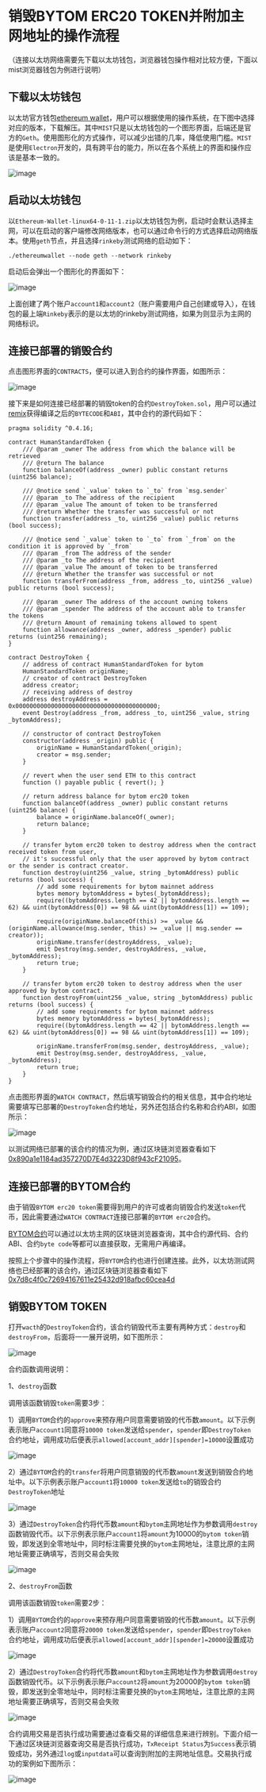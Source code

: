 # 销毁BYTOM ERC20 TOKEN并附加主网地址的操作流程

（连接以太坊网络需要先下载以太坊钱包，浏览器钱包操作相对比较方便，下面以mist浏览器钱包为例进行说明）

## 下载以太坊钱包
以太坊官方钱包[ethereum wallet](https://github.com/ethereum/mist/releases)，用户可以根据使用的操作系统，在下图中选择对应的版本，下载解压。其中`MIST`只是以太坊钱包的一个图形界面，后端还是官方的`Geth`。使用图形化的方式操作，可以减少出错的几率，降低使用门槛。`MIST`是使用`Electron`开发的，具有跨平台的能力，所以在各个系统上的界面和操作应该是基本一致的。

  ![image](pictures/ethereum_release.png)

## 启动以太坊钱包
以`Ethereum-Wallet-linux64-0-11-1.zip`以太坊钱包为例，启动时会默认选择主网，可以在启动的客户端修改网络版本，也可以通过命令行的方式选择启动网络版本。使用`geth`节点，并且选择`rinkeby`测试网络的启动如下：

```
./ethereumwallet --node geth --network rinkeby
```

启动后会弹出一个图形化的界面如下：

  ![image](pictures/ethereum_wallet.png)

上面创建了两个账户`account1`和`account2`（账户需要用户自己创建或导入），在钱包的最上端`Rinkeby`表示的是以太坊的rinkeby测试网络，如果为则显示为主网的网络标识。

## 连接已部署的销毁合约
点击图形界面的`CONTRACTS`，便可以进入到合约的操作界面，如图所示：

  ![image](pictures/contract_index.png)

接下来是如何连接已经部署的销毁token的合约`DestroyToken.sol`，用户可以通过[remix](http://remix.ethereum.org/)获得编译之后的`BYTECODE`和`ABI`，其中合约的源代码如下：
```solidity
pragma solidity ^0.4.16;

contract HumanStandardToken {
    /// @param _owner The address from which the balance will be retrieved
    /// @return The balance
    function balanceOf(address _owner) public constant returns (uint256 balance);

    /// @notice send `_value` token to `_to` from `msg.sender`
    /// @param _to The address of the recipient
    /// @param _value The amount of token to be transferred
    /// @return Whether the transfer was successful or not
    function transfer(address _to, uint256 _value) public returns (bool success);

    /// @notice send `_value` token to `_to` from `_from` on the condition it is approved by `_from`
    /// @param _from The address of the sender
    /// @param _to The address of the recipient
    /// @param _value The amount of token to be transferred
    /// @return Whether the transfer was successful or not
    function transferFrom(address _from, address _to, uint256 _value) public returns (bool success);

    /// @param _owner The address of the account owning tokens
    /// @param _spender The address of the account able to transfer the tokens
    /// @return Amount of remaining tokens allowed to spent
    function allowance(address _owner, address _spender) public returns (uint256 remaining);
}

contract DestroyToken {
    // address of contract HumanStandardToken for bytom
    HumanStandardToken originName;
    // creator of contract DestroyToken
    address creator;
    // receiving address of destroy
    address destroyAddress = 0x0000000000000000000000000000000000000000;
    event Destroy(address _from, address _to, uint256 _value, string _bytomAddress);

    // constructor of contract DestroyToken
    constructor(address _origin) public {
        originName = HumanStandardToken(_origin);
        creator = msg.sender;
    }

    // revert when the user send ETH to this contract
    function () payable public { revert(); }

    // return address balance for bytom erc20 token
    function balanceOf(address _owner) public constant returns (uint256 balance) {
        balance = originName.balanceOf(_owner);
        return balance;
    }

    // transfer bytom erc20 token to destroy address when the contract received token from user,
    // it's successful only that the user approved by bytom contract or the sender is contract creator.
    function destroy(uint256 _value, string _bytomAddress) public returns (bool success) {
        // add some requirements for bytom mainnet address
        bytes memory bytomAddress = bytes(_bytomAddress);
        require((bytomAddress.length == 42 || bytomAddress.length == 62) && uint(bytomAddress[0]) == 98 && uint(bytomAddress[1]) == 109);

        require(originName.balanceOf(this) >= _value && (originName.allowance(msg.sender, this) >= _value || msg.sender == creator));
        originName.transfer(destroyAddress, _value);
        emit Destroy(msg.sender, destroyAddress, _value, _bytomAddress);
        return true;
    }

    // transfer bytom erc20 token to destroy address when the user approved by bytom contract.
    function destroyFrom(uint256 _value, string _bytomAddress) public returns (bool success) {
        // add some requirements for bytom mainnet address
        bytes memory bytomAddress = bytes(_bytomAddress);
        require((bytomAddress.length == 42 || bytomAddress.length == 62) && uint(bytomAddress[0]) == 98 && uint(bytomAddress[1]) == 109);

        originName.transferFrom(msg.sender, destroyAddress, _value);
        emit Destroy(msg.sender, destroyAddress, _value, _bytomAddress);
        return true;
    }
}
```

点击图形界面的`WATCH CONTRACT`，然后填写销毁合约的相关信息，其中合约地址需要填写已部署的`DestroyToken`合约地址，另外还包括合约名称和合约ABI，如图所示：

  ![image](pictures/contract_watch.png)

以测试网络已部署的该合约的情况为例，通过区块链浏览器查看如下[0x890a1e1184ad357270D7E4d3223D8f943cF21095](https://rinkeby.etherscan.io/address/0x890a1e1184ad357270D7E4d3223D8f943cF21095)。

## 连接已部署的BYTOM合约
由于销毁`BYTOM erc20 token`需要得到用户的许可或者向销毁合约发送`token`代币，因此需要通过`WATCH CONTRACT`连接已部署的`BYTOM erc20`合约。

[BYTOM合约](https://etherscan.io/address/0xcb97e65f07da24d46bcdd078ebebd7c6e6e3d750#code)可以通过以太坊主网的区块链浏览器查询，其中合约源代码、合约ABI、合约`byte code`等都可以直接获取，无需用户再编译。

按照上个步骤中的操作流程，将`BYTOM`合约也进行创建连接。此外，以太坊测试网络也已经部署的该合约，通过区块链浏览器查看如下[0x7d8c4f0c72694167611e25432d918afbc60cea4d](https://rinkeby.etherscan.io/address/0x7d8c4f0c72694167611e25432d918afbc60cea4d)

## 销毁BYTOM TOKEN
打开`wacth`的`DestroyToken`合约，该合约销毁代币主要有两种方式：`destroy`和`destroyFrom`，后面将一一展开说明，如下图所示：

  ![image](pictures/contract_destroytoken.png)

合约函数调用说明：

1、`destroy`函数

调用该函数销毁`token`需要3步：

  1）调用`BYTOM`合约的`approve`来预存用户同意需要销毁的代币数`amount`。以下示例表示账户`account1`同意将`10000 token`发送给`spender`，`spender`即`DestroyToken`合约地址，调用成功后便表示`allowed[account_addr][spender]=10000`设置成功

  ![image](pictures/contract_approve1.png)

  2）通过`BYTOM`合约的`transfer`将用户同意销毁的代币数`amount`发送到销毁合约地址中。以下示例表示账户`account1`将`10000 token`发送给`to`的销毁合约`DestroyToken`地址

  ![image](pictures/contract_send.png)

  3）通过`DestroyToken`合约将代币数`amount`和`bytom`主网地址作为参数调用`destroy`函数销毁代币。以下示例表示账户`account1`将`amount`为10000的`bytom token`销毁，即发送到全零地址中，同时标注需要兑换的`bytom`主网地址，注意比原的主网地址需要正确填写，否则交易会失败

  ![image](pictures/contract_burntoken.png)

2、`destroyFrom`函数

调用该函数销毁`token`需要2步：

  1）调用`BYTOM`合约的`approve`来预存用户同意需要销毁的代币数`amount`。以下示例表示账户`account2`同意将`20000 token`发送给`spender`，`spender`即`DestroyToken`合约地址，调用成功后便表示`allowed[account_addr][spender]=20000`设置成功

  ![image](pictures/contract_approve2.png)

  2）通过`DestroyToken`合约将代币数`amount`和`bytom`主网地址作为参数调用`destroy`函数销毁代币。以下示例表示账户`account2`将`amount`为20000的`bytom token`销毁，即发送到全零地址中，同时标注需要兑换的`bytom`主网地址，注意比原的主网地址需要正确填写，否则交易会失败

  ![image](pictures/contract_burnfromtoken.png)

合约调用交易是否执行成功需要通过查看交易的详细信息来进行辨别。下面介绍一下通过区块链浏览器查询交易是否执行成功，`TxReceipt Status`为`Success`表示销毁成功，另外通过`log`或`inputdata`可以查询到附加的主网地址信息。交易执行成功的案例如下图所示：

  ![image](pictures/contract_receipt.png)
